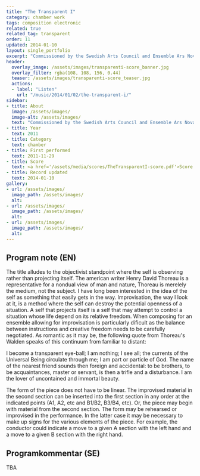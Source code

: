 ```yaml
---
title: "The Transparent I"
category: chamber work
tags: composition electronic
related: true
related_tag: transparent
order: 11
updated: 2014-01-10
layout: single_portfolio
excerpt: "Commissioned by the Swedish Arts Council and Ensemble Ars Nova"
header: 
  overlay_image: /assets/images/transparenti-score_banner.jpg
  overlay_filter: rgba(108, 108, 156, 0.44)
  teaser: /assets/images/transparenti-score_teaser.jpg
  actions:
  - label: "Listen"
    url: "/music/2014/01/02/the-transparent-i/"
sidebar:
- title: About
  image: /assets/images/
  image-alt: /assets/images/
  text: "Commissioned by the Swedish Arts Council and Ensemble Ars Nova"
- title: Year
  text: 2011
- title: Category
  text: chamber
- title: First performed
  text: 2011-11-29
- title: Score
  text: <a href='/assets/media/scores/TheTransparentI-score.pdf'>Score for The Transparent I</a>
- title: Record updated
  text: 2014-01-10
gallery:
- url: /assets/images/
  image_path: /assets/images/
  alt: 
- url: /assets/images/
  image_path: /assets/images/
  alt: 
- url: /assets/images/
  image_path: /assets/images/
  alt: 
---
```

<h2>Program note (EN)</h2>
The title alludes to the objectivist standpoint where the self is observing rather than projecting itself. The american writer Henry David Thoreau is a representative for a nondual view of man and nature, Thoreau is merelely the medium, not the subject. I have long been interested in the idea of the self as something that easily gets in the way. Improvisation, the way I look at it, is a method where the self can destroy the potential openness of a situation. A self that projects itself is a self that may attempt to control a situation whose life depend on its relative freedom. When composing for an ensemble allowing for improvisation is particularly dificult as the balance between instructions and creative freedom needs to be carefully negotiated. As romantic as it may be, the following quote from Thoreau's Walden speaks of this continuum from familiar to distant:




I become a transparent eye-ball; I am nothing; I see all; the currents
of the Universal Being circulate through me; I am part or particle
of God. The name of the nearest friend sounds then foreign and
accidental: to be brothers, to be acquaintances, master or servant,
is then a trifle and a disturbance. I am the lover of uncontained and
immortal beauty.




The form of the piece does not have to be linear. The improvised material in the second section can be inserted into the first section in any order at the indicated points (A1, A2, etc and B1/B2, B3/B4, etc). Or, the piece may begin with material from the second section. The form may be rehearsed or improvised in the performance. In the latter case it may be necessary to make up signs for the various elements of the piece. For example, the conductor could indicate a move to a given A section with the left hand and a move to a given B section with the right hand.


<h2>Programkommentar (SE)</h2>
TBA



